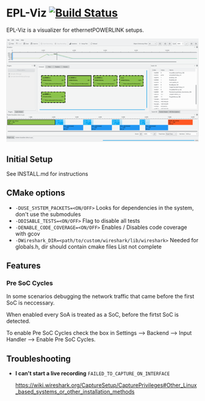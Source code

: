 # EPL-Viz [![Build Status](https://travis-ci.org/epl-viz/EPL-Viz.svg?branch=master)](https://travis-ci.org/epl-viz/EPL-Viz)

EPL-Viz is a visualizer for ethernetPOWERLINK setups.
<!-- Discord bot #1 -->

![EPL-Viz Screenshot][sc1]

## Initial Setup
See INSTALL.md for instructions

## CMake options

  - `-DUSE_SYSTEM_PACKETS=<ON/OFF>` Looks for dependencies in the system, don't use the submodules
  - `-DDISABLE_TESTS=<ON/OFF>` Flag to disable all tests
  - `-DENABLE_CODE_COVERAGE=<ON/OFF>` Enables / Disables code coverage with gcov
  - `-DWireshark_DIR=<path/to/custom/wireshark/lib/wireshark>` Needed for globals.h, dir should contain cmake files
  List not complete

## Features

### Pre SoC Cycles

In some scenarios debugging the network traffic that came before
the first SoC is neccessary.

When enabled every SoA is treated as a SoC, before the firtst SoC is detected.

To enable Pre SoC Cycles check the box in Settings --> Backend --> Input Handler --> Enable Pre SoC Cycles.

## Troubleshooting
* **I can't start a live recording** `FAILED_TO_CAPTURE_ON_INTERFACE`

  https://wiki.wireshark.org/CaptureSetup/CapturePrivileges#Other_Linux_based_systems_or_other_installation_methods


[sc1]: https://raw.githubusercontent.com/epl-viz/EPL-Viz/master/libEPLViz/resources/screenshot2.png
